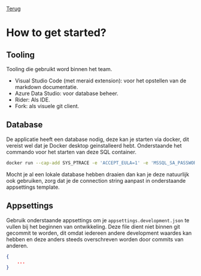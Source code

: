 [Terug](/README.md)

# How to get started?

## Tooling
Tooling die gebruikt word binnen het team.
- Visual Studio Code (met meraid extension): voor het opstellen van de markdown documentatie.
- Azure Data Studio: voor database beheer.
- Rider: Als IDE.
- Fork: als visuele git client.

## Database
De applicatie heeft een database nodig, deze kan je starten via docker, dit vereist wel dat je Docker desktop geinstalleerd hebt. Onderstaande het commando voor het starten van deze SQL container.
```bash
docker run --cap-add SYS_PTRACE -e 'ACCEPT_EULA=1' -e 'MSSQL_SA_PASSWORD=P@ssw0rd' -p 1433:1433 --name azuresqledge -d mcr.microsoft.com/azure-sql-edge -v icde-db:/var/opt/mssql
```

Mocht je al een lokale database hebben draaien dan kan je deze natuurlijk ook gebruiken, zorg dat je de connection string aanpast in onderstaande appsettings template.

## Appsettings 
Gebruik onderstaande appsettings om je `appsettings.development.json` te vullen bij het beginnen van ontwikkeling. Deze file dient niet binnen git gecommit te worden, dit omdat iedereen andere development waardes kan hebben en deze anders steeds overschreven worden door commits van anderen.
```json
{
    ...
}
```
